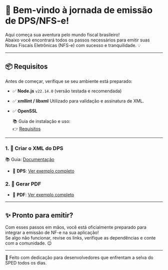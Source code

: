 # 🚀 Bem-vindo à jornada de emissão de DPS/NFS-e!

Aqui começa sua aventura pelo mundo fiscal brasileiro!  
Abaixo você encontrará todos os passos necessários para emitir suas Notas Fiscais Eletrônicas (NFS-e) com sucesso e tranquilidade. 💡

---

## 📦 Requisitos

Antes de começar, verifique se seu ambiente está preparado:

- ✅ **Node.js** `v22.14.0` (versão testada e recomendada)
- ✅ **xmllint / libxml**
   Utilizado para validação e assinatura de XML.  
- ✅ **OpenSSL**  

  📚 Guia de instalação e uso:  
  👉 [Requisitos](https://github.com/kalmonv/node-sped-nfse/blob/main/docs/requisitos.md)

---

### 1. 🧾 Criar o XML do DPS
   📚 Guia:
   [Documentação](https://github.com/kalmonv/node-sped-nfse/blob/main/docs/Make.md)
- 📂 **DPS**: [Ver exemplo completo](https://github.com/kalmonv/node-sped-nfse/blob/main/exemplos/dps.js)

### 2. 🧾 Gerar PDF
- 📂 **PDF**: [Ver exemplo completo](https://github.com/kalmonv/node-sped-nfse/blob/main/exemplos/dps.js)

---

## ✨ Pronto para emitir?

Com esses passos em mãos, você está oficialmente preparado para integrar a emissão de NF-e na sua aplicação!  
Se algo não funcionar, revise os links, verifique as dependências e conte com a comunidade. 😉

---

💙 Feito com dedicação para desenvolvedores que enfrentam a selva do SPED todos os dias.
